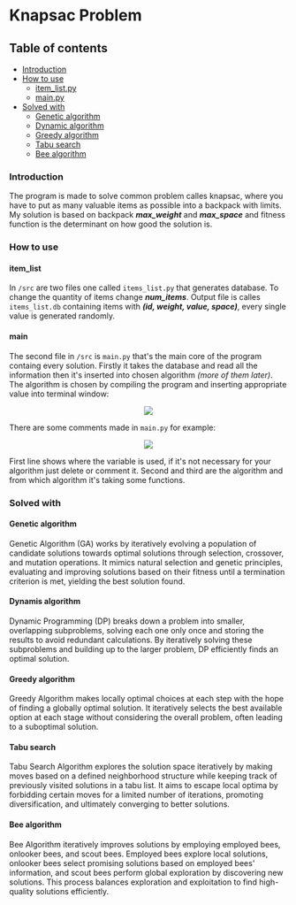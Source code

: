 # Knapsac Problem
## Table of contents
- [Introduction](#introduction)
- [How to use](#how-to-use)
    - [item_list.py](#item_list)
    - [main.py](#main)
- [Solved with](#solved-with)
    - [Genetic algorithm](#genetic-algorithm)
    - [Dynamic algorithm](#dynamic-algorithm)
    - [Greedy algorithm](#greedy-algorithm)
    - [Tabu search](#tabu-search)
    - [Bee algorithm](#bee-algorithm)
### Introduction
The program is made to solve common problem calles knapsac, where you have to put as many valuable items as possible into a backpack with limits. My solution is based on backpack ***max_weight*** and ***max_space*** and fitness function is the determinant on how good the solution is.
### How to use
#### item_list
In `/src` are two files one called `items_list.py` that generates database. To change the quantity of items change ***num_items***. Output file is calles `items_list.db` containing items with ***(id, weight, value, space)***, every single value is generated randomly.
#### main
The second file in `/src` is `main.py` that's the main core of the program containg every solution. Firstly it takes the database and read all the information then it's inserted into chosen algorithm *(more of them later)*. The algorithm is chosen by compiling the program and inserting appropriate value into terminal window:

<p align="center" width="100%">
    <img src="images/compiling.jpg">
</p>

There are some comments made in `main.py` for example:
<p align="center" width="100%">
    <img src="images/code.jpg">
</p>
First line shows where the variable is used, if it's not necessary for your algorithm just delete or comment it. Second and third are the algorithm and from which algorithm it's taking some functions.

### Solved with
#### Genetic algorithm
Genetic Algorithm (GA) works by iteratively evolving a population of candidate solutions towards optimal solutions through selection, crossover, and mutation operations. It mimics natural selection and genetic principles, evaluating and improving solutions based on their fitness until a termination criterion is met, yielding the best solution found.
#### Dynamis algorithm
Dynamic Programming (DP) breaks down a problem into smaller, overlapping subproblems, solving each one only once and storing the results to avoid redundant calculations. By iteratively solving these subproblems and building up to the larger problem, DP efficiently finds an optimal solution.
#### Greedy algorithm
Greedy Algorithm makes locally optimal choices at each step with the hope of finding a globally optimal solution. It iteratively selects the best available option at each stage without considering the overall problem, often leading to a suboptimal solution.
#### Tabu search
Tabu Search Algorithm explores the solution space iteratively by making moves based on a defined neighborhood structure while keeping track of previously visited solutions in a tabu list. It aims to escape local optima by forbidding certain moves for a limited number of iterations, promoting diversification, and ultimately converging to better solutions.
#### Bee algorithm
Bee Algorithm iteratively improves solutions by employing employed bees, onlooker bees, and scout bees. Employed bees explore local solutions, onlooker bees select promising solutions based on employed bees' information, and scout bees perform global exploration by discovering new solutions. This process balances exploration and exploitation to find high-quality solutions efficiently.
